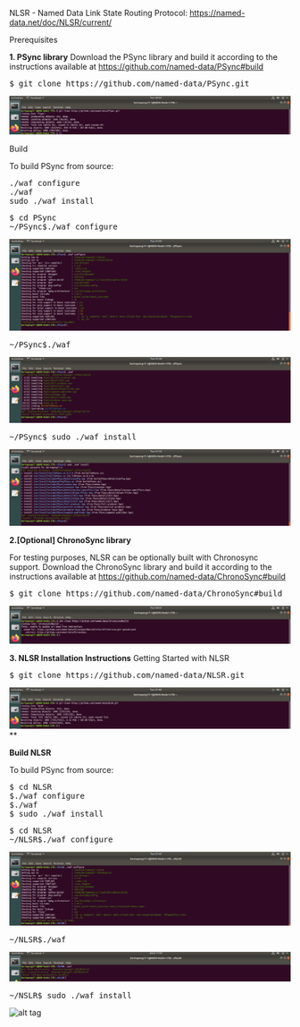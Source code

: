 NLSR - Named Data Link State Routing Protocol:  https://named-data.net/doc/NLSR/current/


Prerequisites

**1. PSync library**
Download the PSync library and build it according to the instructions available at https://github.com/named-data/PSync#build
<pre>
$ git clone https://github.com/named-data/PSync.git
</pre>

![alt tag](https://github.com/syaifulahdan/Mini-NDN-Work/blob/main/Assignment%202:NDNrg-Topology/NDNrg-Image-NSLR/gitpsync.png)

Build 

To build PSync from source:
<pre>
./waf configure
./waf
sudo ./waf install
</pre>


<pre>
$ cd PSync
~/PSync$./waf configure
</pre>

![alt tag](https://github.com/syaifulahdan/Mini-NDN-Work/blob/main/Assignment%202:NDNrg-Topology/NDNrg-Image-NSLR/PSync-waf-configure.png)

<pre>
~/PSync$./waf
</pre>

![alt tag](https://github.com/syaifulahdan/Mini-NDN-Work/blob/main/Assignment%202:NDNrg-Topology/NDNrg-Image-NSLR/PSync-waf.png)

<pre>
~/PSync$ sudo ./waf install 
</pre>
![alt tag](https://github.com/syaifulahdan/Mini-NDN-Work/blob/main/Assignment%202:NDNrg-Topology/NDNrg-Image-NSLR/PSync%20waf-install.png)


**2.[Optional] ChronoSync library**

For testing purposes, NLSR can be optionally built with Chronosync support. Download the ChronoSync library and build it according to the instructions available at https://github.com/named-data/ChronoSync#build

<pre>
$ git clone https://github.com/named-data/ChronoSync#build
</pre>

![alt tag](https://github.com/syaifulahdan/Mini-NDN-Work/blob/main/Assignment%202:NDNrg-Topology/NDNrg-Image-NSLR/gitclone%20cronosync.png)



 
**3. NLSR Installation Instructions**
Getting Started with NLSR

<pre>
$ git clone https://github.com/named-data/NLSR.git</pre>
</pre>

![alt tag](https://github.com/syaifulahdan/Mini-NDN-Work/blob/main/Assignment%202:NDNrg-Topology/NDNrg-Image-NSLR/gitclone-NLSR.png)**

**Build NLSR**

To build PSync from source:
<pre>
$ cd NLSR
$./waf configure
$./waf
$ sudo ./waf install
</pre>


<pre>
$ cd NLSR
~/NLSR$./waf configure
</pre>

![alt tag](https://github.com/syaifulahdan/Mini-NDN-Work/blob/main/Assignment%202:NDNrg-Topology/NDNrg-Image-NSLR/NLSR-waf-configure.png)

<pre>
~/NLSR$./waf
</pre>

![alt tag](https://github.com/syaifulahdan/Mini-NDN-Work/blob/main/Assignment%202:NDNrg-Topology/NDNrg-Image-NSLR/NLSR-Waf.png )

<pre>
~/NSLR$ sudo ./waf install 
</pre>
![alt tag]()
